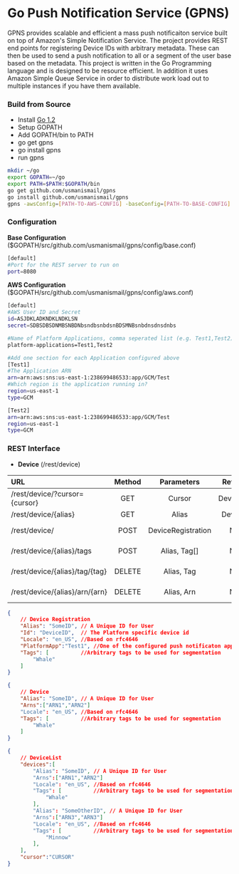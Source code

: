 Go Push Notification Service (GPNS)
===

GPNS provides scalable and efficient a mass push notificaiton service built on top of Amazon's Simple Notification Service. The project provides REST end points for registering Device IDs with arbitrary metadata. These can then be used to send a push notification to all or a segment of the user base based on the metadata. This project is written in the Go Programming language and is designed to be resource efficient. In addition it uses Amazon Simple Queue Service in order to distribute work load out to multiple instances if you have them available. 

### Build from Source
* Install [Go 1.2](http://golang.org/doc/install#install)
* Setup GOPATH
* Add GOPATH/bin to PATH
* go get gpns
* go install gpns
* run gpns

```bash
mkdir ~/go
export GOPATH=~/go
export PATH=$PATH:$GOPATH/bin
go get github.com/usmanismail/gpns
go install github.com/usmanismail/gpns
gpns -awsConfig=[PATH-TO-AWS-CONFIG] -baseConfig=[PATH-TO-BASE-CONFIG]
```

### Configuration 

__Base Configuration__ ($GOPATH/src/github.com/usmanismail/gpns/config/base.conf)
```bash
[default]
#Port for the REST server to run on
port=8080
```
__AWS Configuration__ ($GOPATH/src/github.com/usmanismail/gpns/config/aws.conf)
```bash
[default]
#AWS User ID and Secret
id=ASJDKLADKNDKLNDKLSN
secret=SDBSDBSDNMBSNBDNbsndbsnbdsnBDSMNBsnbdnsdnsdnbs

#Name of Platform Applications, comma seperated list (e.g. Test1,Test2)
platform-applications=Test1,Test2

#Add one section for each Application configured above
[Test1]
#The Application ARN
arn=arn:aws:sns:us-east-1:238699486533:app/GCM/Test
#Which region is the application running in?
region=us-east-1
type=GCM

[Test2]
arn=arn:aws:sns:us-east-1:238699486533:app/GCM/Test
region=us-east-1
type=GCM
```

### REST Interface

* __Device__ (/rest/device)

| URL | Method | Parameters | Returns | Description  |
|:---|:------:|:----------:|:-------:|:------------:|
|  /rest/device/?cursor={cursor} | GET | Cursor | DeviceList  | List Devices |
|  /rest/device/{alias} | GET | Alias | Device[]| Get Device |
|  /rest/device/ | POST |  DeviceRegistration | N/A  | Add/Update Device|
|  /rest/device/{alias}/tags | POST |  Alias, Tag[] | N/A  | Add tags to device
|  /rest/device/{alias}/tag/{tag} | DELETE | Alias, Tag  | N/A  | Delete tag from device
|  /rest/device/{alias}/arn/{arn} | DELETE | Alias, Arn  | N/A  | Delete arn from device


```json
{
	// Device Registration
    "Alias": "SomeID", // A Unique ID for User
    "Id": "DeviceID",  // The Platform specific device id      
    "Locale": "en_US", //Based on rfc4646 
    "PlatformApp":"Test1", //One of the configured push notificaton applications
    "Tags": [          //Arbitrary tags to be used for segmentation
        "Whale"
    ]
}

{
	// Device
    "Alias": "SomeID", // A Unique ID for User
    "Arns":["ARN1","ARN2"]
    "Locale": "en_US", //Based on rfc4646 
    "Tags": [          //Arbitrary tags to be used for segmentation
        "Whale"
    ]
}

{
    // DeviceList
    "devices":[    	
    	"Alias": "SomeID", // A Unique ID for User
    	"Arns":["ARN1","ARN2"]
    	"Locale": "en_US", //Based on rfc4646 
    	"Tags": [          //Arbitrary tags to be used for segmentation
        	"Whale"
    	],
    	"Alias": "SomeOtherID", // A Unique ID for User
    	"Arns":["ARN3","ARN3"]
    	"Locale": "en_US", //Based on rfc4646 
    	"Tags": [          //Arbitrary tags to be used for segmentation
        	"Minnow"
    	],    	
    ],
    "cursor":"CURSOR"
}
```

